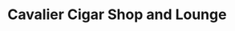 ---
title: "Cavalier Cigar Shop and Lounge"
url: /college-station/cavalier-cigar-shop-and-lounge/
shop: tobacco
---